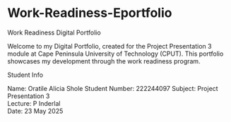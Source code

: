 # Work-Readiness-Eportfolio
Work Readiness Digital Portfolio

Welcome to my Digital Portfolio, created for the Project Presentation 3 module at Cape Peninsula University of Technology (CPUT). This portfolio showcases my development through the work readiness program.

Student Info

Name: Oratile Alicia Shole 
Student Number: 222244097 
Subject: Project Presentation 3  
Lecture: P Inderlal  
Date: 23 May 2025
